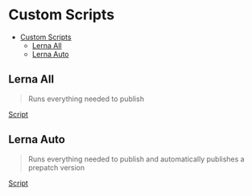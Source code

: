 # Custom Scripts
- [Custom Scripts](#custom-scripts)
  - [Lerna All](#lerna-all)
  - [Lerna Auto](#lerna-auto)
## Lerna All

> Runs everything needed to publish

[Script](./lerna-all.sh)
## Lerna Auto

> Runs everything needed to publish and automatically publishes a prepatch version

[Script](./lerna-auto.sh)
